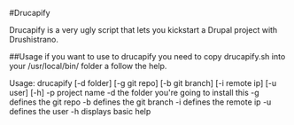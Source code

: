 #Drucapify

Drucapify is a very ugly script that lets you kickstart a Drupal project with Drushistrano.

##Usage
if you want to use to drucapify you need to copy drucapify.sh into your /usr/local/bin/ folder a follow the help.

Usage: drucapify [-d folder] [-g git repo] [-b git branch] [-i remote ip] [-u user] [-h]
	  -p   project name
		-d   the folder you're going to install this
   	-g   defines the git repo
   	-b   defines the git branch
   	-i   defines the remote ip
   	-u   defines the user
   	-h   displays basic help
